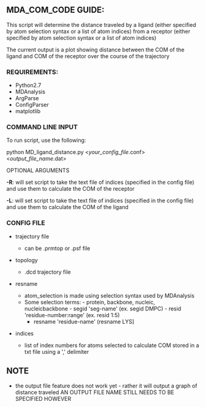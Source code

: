 ## MDA_COM_CODE GUIDE:

This script will determine the distance traveled by a ligand (either specified by atom selection syntax or a list of atom indices) from a receptor (either specified by atom selection syntax or a list of atom indices)

The current output is a plot showing distance between the COM of the ligand and COM of the receptor over the course of the trajectory


### REQUIREMENTS:

- Python2.7
- MDAnalysis
- ArgParse
- ConfigParser
- matplotlib

### COMMAND LINE INPUT


To run script, use the following:

python MD_ligand_distance.py <*your_config_file*.conf> <*output_file_name*.dat>

OPTIONAL ARGUMENTS

**-R**: will set script to take the text file of indices (specified in the config file) and use them to calculate the COM of the receptor

**-L**: will set script to take the text file of indices (specified in the config file) and use them to calculate the COM of the ligand


### CONFIG FILE


- trajectory file		

  - can be .prmtop or .psf file

- topology 		

  - .dcd trajectory file

- resname			

   - atom_selection is made using selection syntax used by MDAnalysis 
   - Some selection terms:
				- protein, backbone, nucleic, nucleicbackbone
				- segid 'seg-name' (ex. segid DMPC)
				- resid 'residue-number:range' (ex. resid 1:5)						
        - resname 'residue-name' (resname LYS]
- indices 
  - list of index numbers for atoms selected to calculate COM stored in a txt file using a ',' delimiter


## NOTE

- the output file feature does not work yet - rather it will output a graph of distance traveled 
AN OUTPUT FILE NAME STILL NEEDS TO BE SPECIFIED HOWEVER

